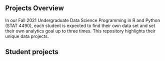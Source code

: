 ## Projects Overview

In our Fall 2021 Undergraduate Data Science Programming in R and Python (STAT 4490), each student is expected to find their own data set and set their own analytics goal up to three times. This repository highlights their unique data projects.

## Student projects


